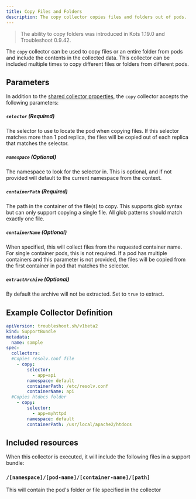 ```yaml
---
title: Copy Files and Folders
description: The copy collector copies files and folders out of pods.
---
```


> The ability to copy folders was introduced in Kots 1.19.0 and Troubleshoot 0.9.42.

The `copy` collector can be used to copy files or an entire folder from pods and include the contents in the collected data.
This collector can be included multiple times to copy different files or folders from different pods.

## Parameters

In addition to the [shared collector properties](https://troubleshoot.sh/docs/collect/collectors/#shared-properties), the `copy` collector accepts the following parameters:

##### `selector` (Required)
The selector to use to locate the pod when copying files.
If this selector matches more than 1 pod replica, the files will be copied out of each replica that matches the selector.

##### `namespace` (Optional)
The namespace to look for the selector in.
This is optional, and if not provided will default to the current namespace from the context.

##### `containerPath` (Required)
The path in the container of the file(s) to copy.
This supports glob syntax but can only support copying a single file.
All glob patterns should match exactly one file.

##### `containerName` (Optional)
When specified, this will collect files from the requested container name. For single container pods, this is not required.
If a pod has multiple containers and this parameter is not provided, the files will be copied from the first container in pod that matches the selector.

##### `extractArchive` (Optional)
By default the archive will not be extracted. Set to `true` to extract.

## Example Collector Definition

```yaml
apiVersion: troubleshoot.sh/v1beta2
kind: SupportBundle
metadata:
  name: sample
spec:
  collectors:
  #Copies resolv.conf file
    - copy:
        selector:
          - app=api
        namespace: default
        containerPath: /etc/resolv.conf
        containerName: api
  #Copies htdocs folder
    - copy:
        selector:
          - app=myhttpd
        namespace: default
        containerPath: /usr/local/apache2/htdocs

```


## Included resources

When this collector is executed, it will include the following files in a support bundle:


### `/[namespace]/[pod-name]/[container-name]/[path]`


This will contain the pod's folder or file specified in the collector
